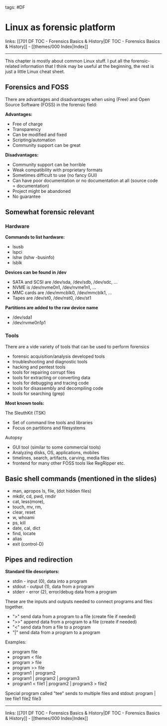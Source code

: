 tags: #DF
 
# Linux as forensic platform

links: [[701 DF TOC - Forensics Basics & History|DF TOC - Forensics Basics & History]] - [[themes/000 Index|Index]]

---

This chapter is mostly about common Linux stuff. I put all the forensic-related information that I think may be useful at the beginning, the rest is just a little Linux cheat sheet.

## Forensics and FOSS

There are advantages and disadvantages when using (Free) and Open Source Software (FOSS) in the forensic field:

**Advantages:**

- Free of charge
- Transparency
- Can be modified and fixed
- Scripting/automation
- Community support can be great

**Disadvantages:**

- Community support can be horrible
- Weak compatibility with proprietary formats
- Sometimes difficult to use (no fancy GUI)
- Can have poor documentation or no documentation at all (source code = documentation)
- Project might be abandoned
- No guarantee

## Somewhat forensic relevant

### Hardware

**Commands to list hardware:**

- lsusb
- lspci
- lshw (lshw -businfo)
- lsblk

**Devices can be found in /dev**

- SATA and SCSI are /dev/sda, /dev/sdb, /dev/sdc, ... 
- NVME is /dev/nvme0n1, /dev/nvme1n1, ...  
- MMC cards are /dev/mmcblk0, /dev/mmcblk1, ...
- Tapes are /dev/st0, /dev/nst0, /dev/st1

**Partitions are added to the raw device name**

- /dev/sda1
- /dev/nvme0n1p1

### Tools

There are a vide variety of tools that can be used to perform forensics

- forensic acquisition/analysis developed tools 
- troubleshooting and diagnostic tools 
- hacking and pentest tools  
- tools for repairing corrupt files
- tools for extracting or converting data 
- tools for debugging and tracing code  
- tools for disassembly and decompiling code 
- tools for searching (grep)

**Most known tools:**

The SleuthKit (TSK)

- Set of command line tools and libraries
- Focus on partitions and filesystems

Autopsy

- GUI tool (similar to some commercial tools)
- Analyzing disks, OS, applications, mobiles
- timelines, search, artifacts, carving, media files
- frontend for many other FOSS tools like RegRipper etc.

## Basic shell commands (mentioned in the slides)

- man, apropos  ls, file, (dot hidden files) 
- mkdir, cd, pwd, rmdir 
- cat, less(more),  
- touch, mv, rm,  
- clear, reset  
- w, whoami  
- ps, kill  
- date, cal, dict  
- find, locate  
- alias
- exit (control-D)

## Pipes and redirection

**Standard file descriptors:**

- stdin - input (0), data into a program
- stdout - output (1), data from a program
- stderr - error (2), error/debug data from a program

These are the inputs and outputs needed to connect programs and files together.

- ">" send data from a program to a file (create file if needed) 
- ">>" append data from a program to a file (create if needed)
- "<" send data from a file to a program  
- "|" send data from a program to a program

Examples:

- program file  
- program < file  
- program > file  
- program >> file  
- program1 | program2  
- program1 | program2 | program3  
- program1 < file1 | program2 | program3 > file2

Special program called "tee" sends to multiple files and stdout: program | tee file1 file2 file3

---

links: [[701 DF TOC - Forensics Basics & History|DF TOC - Forensics Basics & History]] - [[themes/000 Index|Index]]